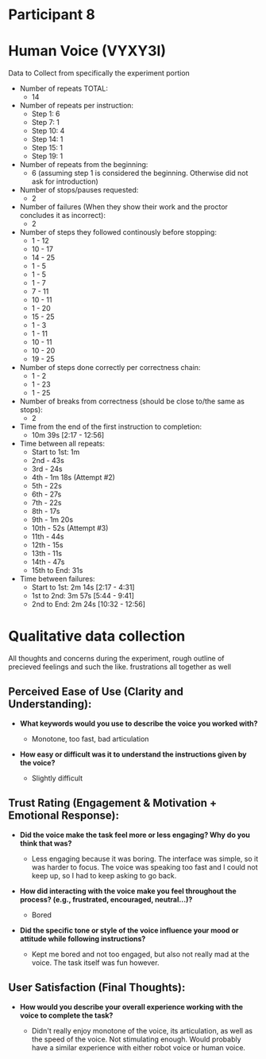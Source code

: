 # Participant 8

# Human Voice (VYXY3I)

Data to Collect from specifically the experiment portion

- Number of repeats TOTAL:
  - 14
- Number of repeats per instruction:
  - Step 1: 6
  - Step 7: 1
  - Step 10: 4
  - Step 14: 1
  - Step 15: 1
  - Step 19: 1
- Number of repeats from the beginning:
  - 6 (assuming step 1 is considered the beginning. Otherwise did not ask for introduction)
- Number of stops/pauses requested:
  - 2
- Number of failures (When they show their work and the proctor concludes it as incorrect):
  - 2
- Number of steps they followed continously before stopping:
  - 1 - 12
  - 10 - 17
  - 14 - 25
  - 1 - 5
  - 1 - 5
  - 1 - 7
  - 7 - 11
  - 10 - 11
  - 1 - 20
  - 15 - 25
  - 1 - 3
  - 1 - 11
  - 10 - 11
  - 10 - 20
  - 19 - 25
- Number of steps done correctly per correctness chain:
  - 1 - 2
  - 1 - 23
  - 1 - 25
- Number of breaks from correctness (should be close to/the same as stops):
  - 2
- Time from the end of the first instruction to completion:
  - 10m 39s [2:17 - 12:56]
- Time between all repeats:
  - Start to 1st: 1m
  - 2nd - 43s
  - 3rd - 24s
  - 4th - 1m 18s (Attempt #2)
  - 5th - 22s
  - 6th - 27s
  - 7th - 22s
  - 8th - 17s
  - 9th - 1m 20s
  - 10th - 52s (Attempt #3)
  - 11th - 44s
  - 12th - 15s
  - 13th - 11s
  - 14th - 47s
  - 15th to End: 31s
- Time between failures:
  - Start to 1st: 2m 14s [2:17 - 4:31]
  - 1st to 2nd: 3m 57s [5:44 - 9:41]
  - 2nd to End: 2m 24s [10:32 - 12:56]

# Qualitative data collection

All thoughts and concerns during the experiment, rough outline of precieved feelings and such the like.
frustrations all together as well

## Perceived Ease of Use (Clarity and Understanding):

- **What keywords would you use to describe the voice you worked with?**

  - Monotone, too fast, bad articulation

- **How easy or difficult was it to understand the instructions given by the voice?**

  - Slightly difficult

## Trust Rating (Engagement & Motivation + Emotional Response):

- **Did the voice make the task feel more or less engaging? Why do you think that was?**

  - Less engaging because it was boring. The interface was simple, so it was harder to focus. The voice was speaking too fast and I could not keep up, so I had to keep asking to go back.

- **How did interacting with the voice make you feel throughout the process? (e.g., frustrated, encouraged, neutral…)?**

  - Bored

- **Did the specific tone or style of the voice influence your mood or attitude while following instructions?**

  - Kept me bored and not too engaged, but also not really mad at the voice. The task itself was fun however.

## User Satisfaction (Final Thoughts):

- **How would you describe your overall experience working with the voice to complete the task?**

  - Didn't really enjoy monotone of the voice, its articulation, as well as the speed of the voice. Not stimulating enough. Would probably have a similar experience with either robot voice or human voice.
